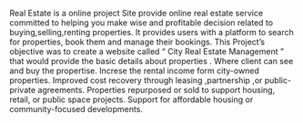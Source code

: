  Real Estate is a online project Site provide online real estate service committed to helping you make wise and profitable decision related to buying,selling,renting properties.
 It provides users with a platform to search for properties, book them and manage their bookings.
 This Project’s objective was to create a website called “ City Real Estate Management ” that would provide the basic details about properties . Where client can see and buy the propertise.
 Increse the rental income form city-owned properties. Improved cost recovery  through leasing ,partnership ,or public-private agreements.
 Properties repurposed or sold to support housing, retail, or public space projects. Support for affordable housing or community-focused developments.
